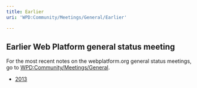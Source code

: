 ```yaml
---
title: Earlier
uri: 'WPD:Community/Meetings/General/Earlier'

---
```

## <span>Earlier Web Platform general status meeting</span>

For the most recent notes on the webplatform.org general status meetings, go to [WPD:Community/Meetings/General](/WPD:Community/Meetings/General).

-   [2013](/WPD:Community/Meetings/General/Earlier/2013)

